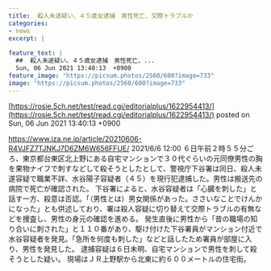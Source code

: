 ```yaml
---
title:  殺人未遂疑い、４５歳女逮捕　男性死亡、交際トラブルか  
categories:
- news
excerpt: |
  
feature_text: |
  ##  殺人未遂疑い、４５歳女逮捕　男性死亡、...
  Sun, 06 Jun 2021 13:40:13  +0900
feature_image: "https://picsum.photos/2560/600?image=733"
image: "https://picsum.photos/2560/600?image=733"
---
```


[https://rosie.5ch.net/test/read.cgi/editorialplus/1622954413/](https://rosie.5ch.net/test/read.cgi/editorialplus/1622954413/)
posted on Sun, 06 Jun 2021 13:40:13  +0900

<!--more-->

https://www.iza.ne.jp/article/20210606-R4VJFZ7TJNKJ7D6ZM6W656FFUE/ 2021/6/6 12:00 ６日午前２時５５分ごろ、東京都台東区北上野にある自宅マンションで３０代ぐらいの元同僚男性の胸を果物ナイフで刺すなどして殺そうとしたとして、警視庁下谷署は同日、殺人未遂容疑で職業不詳、水谷陽子容疑者（４５）を現行犯逮捕した。男性は搬送先の病院で死亡が確認された。 下谷署によると、水谷容疑者は「心臓を刺した」と話す一方、殺意は否認。「（男性とは）男女関係があった。ささいなことでけんかになった」とも供述しており、署は殺人容疑に切り替えて交際トラブルの有無などを捜査し、男性の身元の確認を進める。 発生直後に男性から「昔の職場の知り合いに刺された」と１１０番があり、駆け付けた下谷署員がマンション付近で水谷容疑者を発見。「急所を何度も刺した」などと話したため署員が部屋に入り、男性を発見した。 逮捕容疑は６日未明、自宅マンションで男性を刺して殺そうとした疑い。 現場はＪＲ上野駅から北東に約６００メートルの住宅街。
